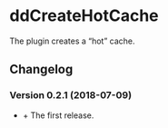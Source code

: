 # ddCreateHotCache

The plugin creates a “hot” cache.


## Changelog


### Version 0.2.1 (2018-07-09)
* \+ The first release.